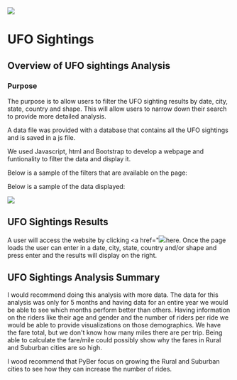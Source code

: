 <img src="https://github.com/andralobo/Module11-Challenge/blob/main/static/images/nasa2.jpg?raw=true">

# UFO Sightings 
## Overview of UFO sightings Analysis
### Purpose


The purpose is to allow users to filter the UFO sighting results by date, city, state, country and shape. This will allow users to narrow down their search to provide more detailed analysis.

A data file was provided with a database that contains all the UFO sightings and is saved in a js file.

We used Javascript, html and Bootstrap to develop a webpage and funtionality to filter the data and display it.

Below is a sample of the filters that are available on the page:

Below is a sample of the data displayed:

<img src="https://github.com/andralobo/Challenge-11/blob/main/images/data.png?raw=true">

## UFO Sightings Results

A user will access the website by clicking <a href="<img src="https://github.com/andralobo/Challenge-12/blob/main/static/images/nasa.html">here</a>.  Once the page loads the user can enter in a date, city, state, country and/or shape and press enter and the results will display on the right.


## UFO Sightings Analysis Summary
I would recommend doing this analysis with more data.  The data for this analysis was only for 5 months and having data for an entire year we would be able to see which months perform better than others. Having information on the riders like their age and gender and the number of riders per ride we would be able to provide visualizations on those demographics.  We have the fare total, but we don't know how many miles there are per trip.  Being able to calculate the fare/mile could possibly show why the fares in Rural and Suburban cities are so high.

I wood recommend that PyBer focus on growing the Rural and Suburban cities to see how they can increase the number of rides.  
